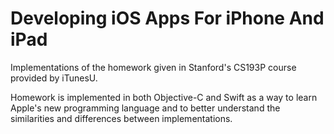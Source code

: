 Developing iOS Apps For iPhone And iPad
==================

Implementations of the homework given in Stanford's CS193P course provided by iTunesU.

Homework is implemented in both Objective-C and Swift as a way to learn Apple's new programming language and to better understand the similarities and differences between implementations.